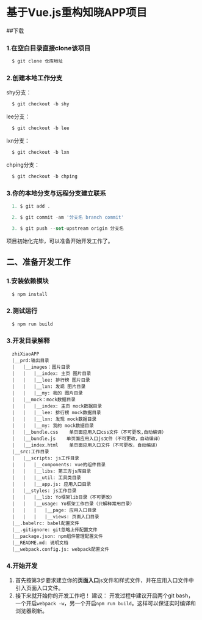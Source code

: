 # 基于Vue.js重构知晓APP项目

##下载
### 1.在空白目录直接clone该项目
```js
  $ git clone 仓库地址
```

### 2.创建本地工作分支
shy分支：
```js
  $ git checkout -b shy
```

lee分支：
```js
  $ git checkout -b lee
```

lxn分支：
```js
  $ git checkout -b lxn
```

chping分支：
```js
  $ git checkout -b chping
```

### 3.你的本地分支与远程分支建立联系
```js
  1. $ git add .

  2. $ git commit -am '分支名 branch commit'

  3. $ git push --set-upstream origin 分支名
```
项目初始化完毕，可以准备开始开发工作了。

## 二、准备开发工作
### 1.安装依赖模块
```js
  $ npm install
```

### 2.测试运行
```js
  $ npm run build
```

### 3.开发目录解释
```
  zhiXiaoAPP
  |__prd:输出目录
  |   |__images：图片目录
  |   |   |__index: 主页 图片目录
  |   |   |__lee: 排行榜 图片目录
  |   |   |__lxn: 发现 图片目录
  |   |   |__my: 我的 图片目录
  |   |__mock：mock数据目录
  |   |   |__index: 主页 mock数据目录
  |   |   |__lee: 排行榜 mock数据目录
  |   |   |__lxn: 发现 mock数据目录
  |   |   |__my: 我的 mock数据目录
  |   |__bundle.css    单页面应用入口css文件（不可更改,自动编译）
  |   |__bundle.js    单页面应用入口js文件（不可更改，自动编译）
  |   |__index.html    单页面应用入口文件（不可更改，自动编译）
  |__src:工作目录
  |   |__scripts: js工作目录
  |   |   |__components: vue的组件目录
  |   |   |__libs: 第三方js库目录
  |   |   |__util: 工具类目录
  |   |   |__app.js: 应用入口目录
  |   |__styles: js工作目录
  |   |   |__lib: Yo框架lib目录（不可更改）
  |   |   |__usage: Yo框架工作目录（只解释常用目录）
  |   |   |   |__page: 应用入口目录
  |   |   |   |__views: 页面入口目录
  |__.babelrc: babel配置文件
  |__.gitignore: git忽略上传配置文件
  |__package.json: npm组件管理配置文件
  |__README.md: 说明文档
  |__webpack.config.js: webpack配置文件

```

### 4.开始开发
1. 首先按第3步要求建立你的**页面入口**js文件和样式文件，并在应用入口文件中引入页面入口文件。
2. 接下来就开始你的开发工作吧！
建议： 开发过程中建议开启两个git bash，一个开启``webpack -w``，另一个开启``npm run build``。这样可以保证实时编译和浏览器刷新。
